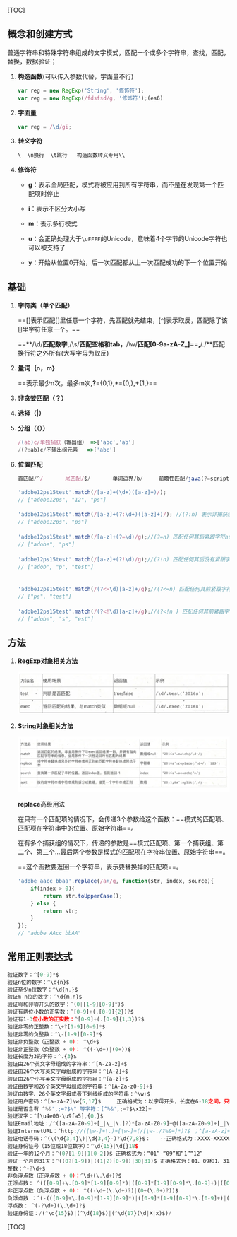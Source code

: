 [TOC]

## 概念和创建方式

普通字符串和特殊字符串组成的文字模式，匹配一个或多个字符串，查找，匹配，替换，数据验证；

1.  **构造函数**(可以传入参数代替，字面量不行)

    ```js
    var reg = new RegExp('String', '修饰符');
    var reg = new RegExp(/fdsfsd/g, '修饰符');(es6)
    ```

2.  **字面量**

    ```js
    var reg = /\d/gi;
    ```

3.  **转义字符**

    ```js
    \  \n换行  \t跳行   构造函数转义专用\\
    ```

4.  **修饰符**

    *   **g**：表示全局匹配，模式将被应用到所有字符串，而不是在发现第一个匹配项时停止

    *   **i**：表示不区分大小写

    *   **m**：表示多行模式

    *   **u**：会正确处理大于`\uFFFF`的Unicode，意味着4个字节的Unicode字符也可以被支持了

    *   **y**：开始从位置0开始，后一次匹配都从上一次匹配成功的下一个位置开始

        

## 基础

1.  **字符类（单个匹配）**

    ==[]表示匹配[]里任意一个字符，先匹配就先结束，[^]表示取反，匹配除了该[]里字符任意一个。==

    ==**/\d/**匹配数字,**/\s/**匹配空格和tab，**/\w/**匹配[0-9a-zA-Z_]==,**/./**匹配换行符之外所有(大写字母为取反)

2.  **量词｛n，m｝**

    ==表示最少n次，最多m次,**?**={0,1},*={0,},+{1,}==

3.  **非贪婪匹配（？）**

4.  **选择（|）**

5.  **分组（（））**

    ```js
    /(ab)c/单独捕获（输出组） =>['abc','ab']
    /(?:ab)c/不输出组元素   =>['abc']
    ```

6.  **位置匹配**

    ```js
    首匹配/^/       尾匹配/$/       单词边界/b/     前瞻性匹配/java(?=script)/      负前瞻性匹配/java(?!script)/
    ```

    ```js
    'adobe12ps15test'.match(/[a-z]+(\d+)([a-z]+)/);
    // ["adobe12ps", "12", "ps"]
    
    'adobe12ps15test'.match(/[a-z]+(?:\d+)([a-z]+)/); //(?:n) 表示非捕获组
    // ["adobe12ps", "ps"]
    
    'adobe12ps15test'.match(/[a-z]+(?=\d)/g);//(?=n) 匹配任何其后紧跟字符n的字符串
    // ["adobe", "ps"]
    
    'adobe12ps15test'.match(/[a-z]+(?!\d)/g);//(?!n) 匹配任何其后没有紧跟字符n的字符串
    // ["adob", "p", "test"]
    
    
    'adobe12ps15test'.match(/(?<=\d)[a-z]+/g);//(?<=n) 匹配任何其前紧跟字符n的字符串
    // ["ps", "test"]
    
    'adobe12ps15test'.match(/(?<!\d)[a-z]+/g);//(?<!n ) 匹配任何其前紧跟字符n的字符串
    // ["adobe", "s", "est"]
    ```

    

## 方法

1.  **RegExp对象相关方法**

    ![](图片\正则方法.png)

2.  **String对象相关方法**

    ![](图片\正则String方法.png)

    **replace**高级用法

    在只有一个匹配项的情况下，会传递3个参数给这个函数：==模式的匹配项、匹配项在字符串中的位置、原始字符串==。

    在有多个捕获组的情况下，传递的参数是==模式匹配项、第一个捕获组、第二个、第三个...最后两个参数是模式的匹配项在字符串位置、原始字符串==。

    ==这个函数要返回一个字符串，表示要替换掉的匹配项==。

    ```js
    'adobe aacc bbaa'.replace(/a+/g, function(str, index, source){
        if(index > 0){
            return str.toUpperCase();
        } else {
            return str;
        }
    });
    // "adobe AAcc bbAA"
    ```

    

## 常用正则表达式

```js
验证数字：^[0-9]*$ 
验证n位的数字：^\d{n}$ 
验证至少n位数字：^\d{n,}$ 
验证m-n位的数字：^\d{m,n}$ 
验证零和非零开头的数字：^(0|[1-9][0-9]*)$ 
验证有两位小数的正实数：^[0-9]+(.[0-9]{2})?$ 
验证有1-3位小数的正实数：^[0-9]+(.[0-9]{1,3})?$ 
验证非零的正整数：^\+?[1-9][0-9]*$ 
验证非零的负整数：^\-[1-9][0-9]*$ 
验证非负整数（正整数 + 0）： ^\d+$ 
验证非正整数（负整数 + 0）： ^((-\d+)|(0+))$ 
验证长度为3的字符：^.{3}$ 
验证由26个英文字母组成的字符串：^[A-Za-z]+$ 
验证由26个大写英文字母组成的字符串：^[A-Z]+$ 
验证由26个小写英文字母组成的字符串：^[a-z]+$ 
验证由数字和26个英文字母组成的字符串：^[A-Za-z0-9]+$ 
验证由数字、26个英文字母或者下划线组成的字符串：^\w+$ 
验证用户密码：^[a-zA-Z]\w{5,17}$     正确格式为：以字母开头，长度在6-18之间，只能包含字符、数字和下划线。 
验证是否含有 ^%&',;=?$\" 等字符：[^%&',;=?$\x22]+ 
验证汉字：^[\u4e00-\u9fa5],{0,}$ 
验证Email地址：/^([a-zA-Z0-9]+[_|\_|\.]?)*[a-zA-Z0-9]+@([a-zA-Z0-9]+[_|\_|\.]?)*[a-zA-Z0-9]+\.[a-zA-Z]{2,3}$/
验证InternetURL：^http://([\w-]+\.)+[\w-]+(/[\w-./?%&=]*)?$ ；^[a-zA-z]+://(w+(-w+)*)(.(w+(-w+)*))*(?S*)?$ 
验证电话号码：^(\(\d{3,4}\)|\d{3,4}-)?\d{7,8}$：   --正确格式为：XXXX-XXXXXXX，XXXX-XXXXXXXX，XXX-XXXXXXX，XXX-XXXXXXXX，XXXXXXX，XXXXXXXX。 
验证身份证号（15位或18位数字）：^\d{15}|\d{}18$ 
验证一年的12个月：^(0?[1-9]|1[0-2])$ 正确格式为：“01”-“09”和“1”“12” 
验证一个月的31天：^((0?[1-9])|((1|2)[0-9])|30|31)$ 正确格式为：01、09和1、31。 
整数：^-?\d+$ 
非负浮点数（正浮点数 + 0）：^\d+(\.\d+)?$ 
正浮点数： ^(([0-9]+\.[0-9]*[1-9][0-9]*)|([0-9]*[1-9][0-9]*\.[0-9]+)|([0-9]*[1-9][0-9]*))$ 
非正浮点数（负浮点数 + 0）： ^((-\d+(\.\d+)?)|(0+(\.0+)?))$ 
负浮点数 ：^(-(([0-9]+\.[0-9]*[1-9][0-9]*)|([0-9]*[1-9][0-9]*\.[0-9]+)|([0-9]*[1-9][0-9]*)))$ 
浮点数： ^(-?\d+)(\.\d+)?$
验证身份证：/(^\d{15}$)|(^\d{18}$)|(^\d{17}(\d|X|x)$)/
```



[TOC]